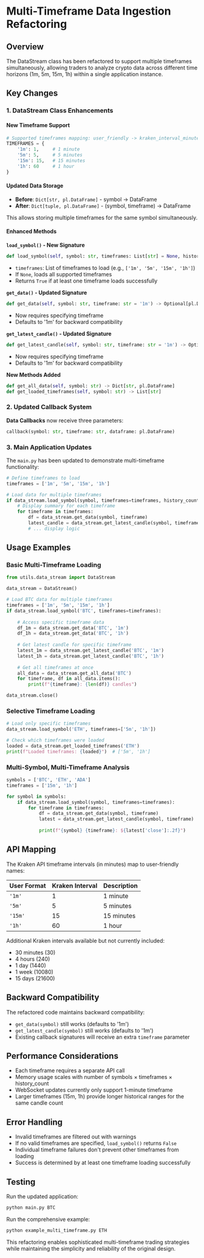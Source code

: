 # Multi-Timeframe Data Ingestion Refactoring

## Overview

The DataStream class has been refactored to support multiple timeframes simultaneously, allowing traders to analyze crypto data across different time horizons (1m, 5m, 15m, 1h) within a single application instance.

## Key Changes

### 1. DataStream Class Enhancements

#### New Timeframe Support
```python
# Supported timeframes mapping: user_friendly -> kraken_interval_minutes
TIMEFRAMES = {
    '1m': 1,     # 1 minute
    '5m': 5,     # 5 minutes  
    '15m': 15,   # 15 minutes
    '1h': 60     # 1 hour
}
```

#### Updated Data Storage
- **Before**: `Dict[str, pl.DataFrame]` - symbol -> DataFrame
- **After**: `Dict[tuple, pl.DataFrame]` - (symbol, timeframe) -> DataFrame

This allows storing multiple timeframes for the same symbol simultaneously.

#### Enhanced Methods

**`load_symbol()` - New Signature**
```python
def load_symbol(self, symbol: str, timeframes: List[str] = None, history_count: int = 200) -> bool
```

- `timeframes`: List of timeframes to load (e.g., `['1m', '5m', '15m', '1h']`)
- If `None`, loads all supported timeframes
- Returns `True` if at least one timeframe loads successfully

**`get_data()` - Updated Signature** 
```python
def get_data(self, symbol: str, timeframe: str = '1m') -> Optional[pl.DataFrame]
```

- Now requires specifying timeframe
- Defaults to '1m' for backward compatibility

**`get_latest_candle()` - Updated Signature**
```python
def get_latest_candle(self, symbol: str, timeframe: str = '1m') -> Optional[Dict]
```

- Now requires specifying timeframe
- Defaults to '1m' for backward compatibility

**New Methods Added**
```python
def get_all_data(self, symbol: str) -> Dict[str, pl.DataFrame]
def get_loaded_timeframes(self, symbol: str) -> List[str]
```

### 2. Updated Callback System

**Data Callbacks** now receive three parameters:
```python
callback(symbol: str, timeframe: str, dataframe: pl.DataFrame)
```

### 3. Main Application Updates

The `main.py` has been updated to demonstrate multi-timeframe functionality:

```python
# Define timeframes to load
timeframes = ['1m', '5m', '15m', '1h']

# Load data for multiple timeframes
if data_stream.load_symbol(symbol, timeframes=timeframes, history_count=1000):
    # Display summary for each timeframe
    for timeframe in timeframes:
        df = data_stream.get_data(symbol, timeframe)
        latest_candle = data_stream.get_latest_candle(symbol, timeframe)
        # ... display logic
```

## Usage Examples

### Basic Multi-Timeframe Loading
```python
from utils.data_stream import DataStream

data_stream = DataStream()

# Load BTC data for multiple timeframes
timeframes = ['1m', '5m', '15m', '1h']
if data_stream.load_symbol('BTC', timeframes=timeframes):
    
    # Access specific timeframe data
    df_1m = data_stream.get_data('BTC', '1m')
    df_1h = data_stream.get_data('BTC', '1h')
    
    # Get latest candle for specific timeframe
    latest_1m = data_stream.get_latest_candle('BTC', '1m')
    latest_1h = data_stream.get_latest_candle('BTC', '1h')
    
    # Get all timeframes at once
    all_data = data_stream.get_all_data('BTC')
    for timeframe, df in all_data.items():
        print(f"{timeframe}: {len(df)} candles")

data_stream.close()
```

### Selective Timeframe Loading
```python
# Load only specific timeframes
data_stream.load_symbol('ETH', timeframes=['5m', '1h'])

# Check which timeframes were loaded
loaded = data_stream.get_loaded_timeframes('ETH')
print(f"Loaded timeframes: {loaded}")  # ['5m', '1h']
```

### Multi-Symbol, Multi-Timeframe Analysis
```python
symbols = ['BTC', 'ETH', 'ADA']
timeframes = ['15m', '1h']

for symbol in symbols:
    if data_stream.load_symbol(symbol, timeframes=timeframes):
        for timeframe in timeframes:
            df = data_stream.get_data(symbol, timeframe)
            latest = data_stream.get_latest_candle(symbol, timeframe)
            
            print(f"{symbol} {timeframe}: ${latest['close']:.2f}")
```

## API Mapping

The Kraken API timeframe intervals (in minutes) map to user-friendly names:

| User Format | Kraken Interval | Description |
|-------------|----------------|-------------|
| `'1m'`      | 1             | 1 minute    |
| `'5m'`      | 5             | 5 minutes   |
| `'15m'`     | 15            | 15 minutes  |
| `'1h'`      | 60            | 1 hour      |

Additional Kraken intervals available but not currently included:
- 30 minutes (30)
- 4 hours (240) 
- 1 day (1440)
- 1 week (10080)
- 15 days (21600)

## Backward Compatibility

The refactored code maintains backward compatibility:

- `get_data(symbol)` still works (defaults to '1m')
- `get_latest_candle(symbol)` still works (defaults to '1m')
- Existing callback signatures will receive an extra `timeframe` parameter

## Performance Considerations

- Each timeframe requires a separate API call
- Memory usage scales with number of symbols × timeframes × history_count
- WebSocket updates currently only support 1-minute timeframe
- Larger timeframes (15m, 1h) provide longer historical ranges for the same candle count

## Error Handling

- Invalid timeframes are filtered out with warnings
- If no valid timeframes are specified, `load_symbol()` returns `False`
- Individual timeframe failures don't prevent other timeframes from loading
- Success is determined by at least one timeframe loading successfully

## Testing

Run the updated application:
```bash
python main.py BTC
```

Run the comprehensive example:
```bash
python example_multi_timeframe.py ETH
```

This refactoring enables sophisticated multi-timeframe trading strategies while maintaining the simplicity and reliability of the original design.
